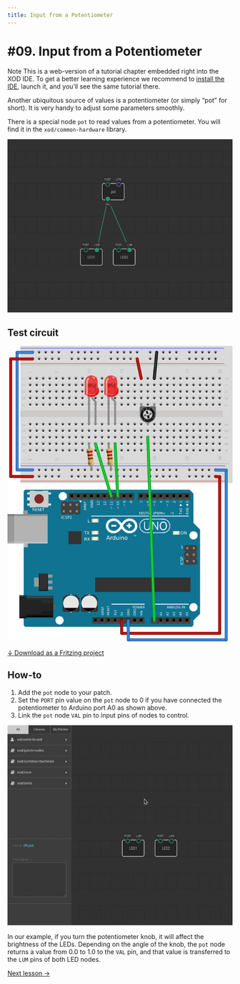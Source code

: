 ```yaml
---
title: Input from a Potentiometer
---
```


# #09. Input from a Potentiometer

<div class="ui segment note">
<span class="ui ribbon label">Note</span>
This is a web-version of a tutorial chapter embedded right into the XOD IDE.
To get a better learning experience we recommend to
<a href="../install/">install the IDE</a>, launch it, and you’ll see the
same tutorial there.
</div>

Another ubiquitous source of values is a potentiometer (or simply “pot” for
short). It is very handy to adjust some parameters smoothly.

There is a special node `pot` to read values from a potentiometer. You will
find it in the `xod/common-hardware` library.

![Patch](./patch.png)

## Test circuit

![Circuit](./circuit.fz.png)

[↓ Download as a Fritzing project](./circuit.fzz)

## How-to

1. Add the `pot` node to your patch.
2. Set the `PORT` pin value on the `pot` node to 0 if you have connected
   the potentiometer to Arduino port A0 as shown above.
3. Link the `pot` node `VAL` pin to input pins of nodes to control.

![Screencast](./screencast.gif)

In our example, if you turn the potentiometer knob, it will affect the
brightness of the LEDs. Depending on the angle of the knob, the `pot` node
returns a value from 0.0 to 1.0 to the `VAL` pin, and that value is transferred
to the `LUM` pins of both LED nodes.

[Next lesson →](../10-math/)
